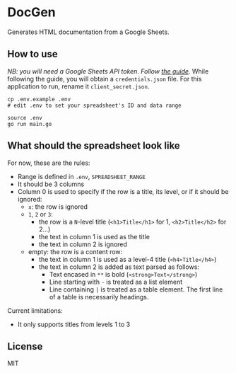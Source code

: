 # DocGen

Generates HTML documentation from a Google Sheets.

## How to use

_NB: you will need a Google Sheets API token. Follow [the guide](https://developers.google.com/sheets/api/quickstart/go)._
While following the guide, you will obtain a `credentials.json` file. For this application to run, rename it `client_secret.json`.

```
cp .env.example .env
# edit .env to set your spreadsheet's ID and data range

source .env
go run main.go
```

## What should the spreadsheet look like

For now, these are the rules:

- Range is defined in `.env`, `SPREADSHEET_RANGE`
- It should be 3 columns
- Column 0 is used to specify if the row is a title, its level, or if it should be ignored:
  - `x`: the row is ignored
  - `1`, `2` or `3`: 
    - the row is a `N`-level title (`<h1>Title</h1>` for 1, `<h2>Title</h2>` for 2...)
    - the text in column 1 is used as the title
    - the text in column 2 is ignored
  - empty: the row is a content row:
    - the text in column 1 is used as a level-4 title (`<h4>Title</h4>`)
    - the text in column 2 is added as text parsed as follows:
		- Text encased in `**` is bold (`<strong>Text</strong>`)
		- Line starting with `-` is treated as a list element
		- Line containing ` | ` is treated as a table element. The first line of a table is necessarily headings.

Current limitations:

- It only supports titles from levels 1 to 3

## License

MIT
